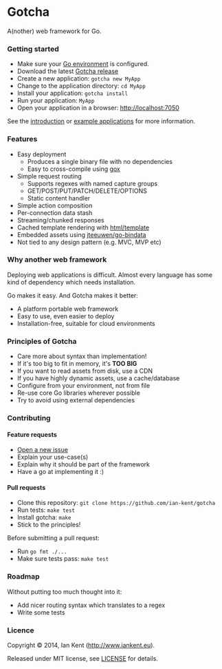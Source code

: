 Gotcha
======

A(nother) web framework for Go.

### Getting started

* Make sure your [Go environment](http://golang.org/doc/install) is configured.
* Download the latest [Gotcha release](https://github.com/ian-kent/gotcha/releases)
* Create a new application: ```gotcha new MyApp```
* Change to the application directory: ```cd MyApp```
* Install your application: ```gotcha install```
* Run your application: ```MyApp```
* Open your application in a browser: [http://localhost:7050](http://localhost:7050)

See the [introduction](INTRODUCTION.md) or [example applications](assets) for more information.

### Features

* Easy deployment
  * Produces a single binary file with no dependencies
  * Easy to cross-compile using [gox](https://github.com/mitchellh/gox)
* Simple request routing
  * Supports regexes with named capture groups
  * GET/POST/PUT/PATCH/DELETE/OPTIONS
  * Static content handler
* Simple action composition
* Per-connection data stash
* Streaming/chunked responses
* Cached template rendering with [html/template](http://golang.org/pkg/html/template)
* Embedded assets using [jteeuwen/go-bindata](https://github.com/jteeuwen/go-bindata)
* Not tied to any design pattern (e.g. MVC, MVP etc)

### Why another web framework

Deploying web applications is difficult. Almost every language has
some kind of dependency which needs installation.

Go makes it easy. And Gotcha makes it better:

* A platform portable web framework
* Easy to use, even easier to deploy
* Installation-free, suitable for cloud environments

### Principles of Gotcha

* Care more about syntax than implementation!
* If it's too big to fit in memory, it's **TOO BIG**
* If you want to read assets from disk, use a CDN
* If you have highly dynamic assets, use a cache/database
* Configure from your environment, not from file
* Re-use core Go libraries wherever possible
* Try to avoid using external dependencies

### Contributing

#### Feature requests

* [Open a new issue](https://github.com/ian-kent/gotcha/issues/new)
* Explain your use-case(s)
* Explain why it should be part of the framework
* Have a go at implementing it :)

#### Pull requests

* Clone this repository: ```git clone https://github.com/ian-kent/gotcha```
* Run tests: ```make test```
* Install gotcha: ```make```
* Stick to the principles!

Before submitting a pull request:

  * Run ```go fmt ./...```
  * Make sure tests pass: ```make test```

### Roadmap

Without putting too much thought into it:

* Add nicer routing syntax which translates to a regex
* Write some tests

### Licence

Copyright ©‎ 2014, Ian Kent (http://www.iankent.eu).

Released under MIT license, see [LICENSE](LICENSE.md) for details.
